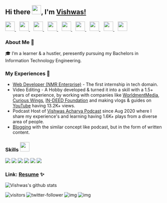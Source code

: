 ## Hi there <img src="https://github.com/TheDudeThatCode/TheDudeThatCode/blob/master/Assets/Hi.gif" width="29px">, I'm [Vishwas!](https://vishwasracharya.github.io) 

  <a href="https://twitter.com/vishwasracharya">
    <img width="30px" src="https://www.vectorlogo.zone/logos/twitter/twitter-official.svg" />
  </a>&ensp;
  <a href="https://www.linkedin.com/in/vishwasracharya">
    <img width="30px" src="https://www.vectorlogo.zone/logos/linkedin/linkedin-icon.svg" />
  </a>&ensp;
  <a href="https://www.vishwasracharya.gitgub.io">
    <img width="30px" src="https://img.icons8.com/fluency/48/000000/domain.png" />
  </a>&ensp;
  <a href="https://www.instagram.com/vishwasracharya">
    <img width="30px" src="https://www.vectorlogo.zone/logos/instagram/instagram-icon.svg" />
  </a>&ensp;
  <a href="https://t.me/vishwasacharya">
    <img width="30px" src="https://www.vectorlogo.zone/logos/telegram/telegram-icon.svg" />
  </a>&ensp;
  <a href="https://vishwasacharya.blogspot.com">
    <img width="30px" src="https://img.icons8.com/color/48/000000/blogger.png" />
  </a>&ensp;
  <a href="https://youtube.com/c/VishwasAcharya">
    <img width="30px" src="https://www.vectorlogo.zone/logos/youtube/youtube-icon.svg" />
  </a>&ensp;
  <a href="https://snapchat.com/add/vishwasracharya">
    <img width="30px" src="https://www.vectorlogo.zone/logos/snapchat/snapchat-icon.svg" />
  </a>&ensp;
  <a href="https://facebook.com/vishwasracharya">
    <img width="30px" src="https://www.vectorlogo.zone/logos/facebook/facebook-icon.svg" />
  </a>

### About Me 🚀
🎓 I’m a learner & a hustler, peresently pursuing my Bachelors in Information Technology Engineering. </br>

### My Experiences 🙌
- [Web Developer (NMR Enterprise)](http://nmrenterprise.com) - The first internship in tech domain.
- Video Editing - A Hobby developed & turned it into a skill with a 1.5+ years of experience, by working with companies like [WorldmentMedia](http://worldmentmedia.com), [Curious Wings](https://curiouswings.ml), [IN-DEED Foundation](https://indeedfoundation.org) and making vlogs & guides on [YouTube](https://youtube.com/c/VishwasAcharya) having 13.2K+ views.
- Podcast Host of [Vishwas Acharya Podcast](https://open.spotify.com/show/7DQt4atsshjsEG0Am49lHr) since Aug 2020 where I share my experience's and learning having 1.6K+ plays from a diverse area of people.
- [Blogging](https://vishwasacharya.blogspot.com) with the similar concept like podcast, but in the form of written content.

### Skills <img width="30px" src="https://img.icons8.com/external-vitaliy-gorbachev-lineal-color-vitaly-gorbachev/60/000000/external-coding-internet-technology-vitaliy-gorbachev-lineal-color-vitaly-gorbachev.png"/>

<img src="https://img.shields.io/badge/HTML5-E34F26?style=for-the-badge&logo=html5&logoColor=white" /> <img src="https://img.shields.io/badge/CSS3-1572B6?style=for-the-badge&logo=css3&logoColor=white" /> <img src="https://img.shields.io/badge/Sass-CC6699?style=for-the-badge&logo=sass&logoColor=white" /> <img src="https://img.shields.io/badge/JavaScript-F7DF1E?style=for-the-badge&logo=javascript&logoColor=black" /> <img src="https://img.shields.io/badge/Java-ED8B00?style=for-the-badge&logo=java&logoColor=white" /> <img src="https://img.shields.io/badge/React-20232A?style=for-the-badge&logo=react&logoColor=61DAFB" />

### Link: [Resume](https://drive.google.com/file/d/1d9oX0vlgwKUNENqDhzNANwMoQpjWvfT4/view?usp=sharing) ✨

![Vishwas's github stats](https://github-readme-stats.vercel.app/api?username=vishwasracharya&show_icons=true&hide_border=true)
<br/>
<!-- ![Most Used Languages](https://github-readme-stats.vercel.app/api/top-langs/?username=vishwasracharya) -->
![visitors](https://visitor-badge.laobi.icu/badge?page_id=vishwasracharya.vishwasracharya)
![twitter-follower](https://img.shields.io/twitter/follow/vishwasracharya?style=social) 
![img](https://img.shields.io/youtube/channel/subscribers/UCAaleCudmPAqObY22TsRxng?label=YouTube%20Subscribers&style=social) 
![img](https://img.shields.io/youtube/channel/views/UCAaleCudmPAqObY22TsRxng?label=Total%20views%20on%20my%20YouTube%20Channel&style=social) 

